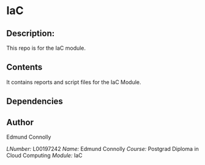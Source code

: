 # IaC

## Description:

This repo is for the IaC module.

## Contents

It contains reports and script files for the IaC Module.

## Dependencies

## Author

Edmund Connolly

_LNumber:_ L00197242
_Name:_ Edmund Connolly
_Course:_ Postgrad Diploma in Cloud Computing
_Module:_ IaC
